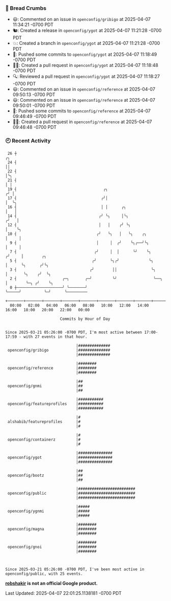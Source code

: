 ### 🍞 Bread Crumbs

 * 😃: Commented on an issue in `openconfig/gribigo` at 2025-04-07 11:34:21 -0700 PDT
 * 🐿: Created a release in `openconfig/ygot` at 2025-04-07 11:21:28 -0700 PDT
 * 💥: Created a branch in `openconfig/ygot` at 2025-04-07 11:21:28 -0700 PDT
 * 🚢: Pushed some commits to `openconfig/ygot` at 2025-04-07 11:18:49 -0700 PDT
 * ✍🏼: Created a pull request in `openconfig/ygot` at 2025-04-07 11:18:48 -0700 PDT
 * 🔍: Reviewed a pull request in  `openconfig/ygot` at 2025-04-07 11:18:27 -0700 PDT
 * 😃: Commented on an issue in `openconfig/reference` at 2025-04-07 09:50:13 -0700 PDT
 * 😃: Commented on an issue in `openconfig/reference` at 2025-04-07 09:50:01 -0700 PDT
 * 🚢: Pushed some commits to `openconfig/reference` at 2025-04-07 09:46:49 -0700 PDT
 * ✍🏼: Created a pull request in `openconfig/reference` at 2025-04-07 09:46:48 -0700 PDT

### 🕘 Recent Activity
```
 26 ┼                                                                        ╭╮
 24 ┤                                                                        ││
 22 ┤                                                                        │╰╮
 21 ┤                                                                        │ │
 19 ┤                                      ╭╮                               ╭╯ │
 17 ┤                                     ╭╯│                               │  ╰╮
 16 ┤                                     │ │      ╭╮                       │   │
 14 ┤                                    ╭╯ ╰╮     │╰╮                     ╭╯   │
 12 ┤                                    │   │    ╭╯ ╰╮                    │    ╰╮
 10 ┤                                   ╭╯   ╰╮   │   ╰╮    ╭╮             │     │
  9 ┤                                   │     │  ╭╯    ╰╮╭──╯╰╮            │     │
  7 ┤                                  ╭╯     │  │      ╰╯    ╰╮          ╭╯     │        ╭╮
  5 ┤                                 ╭╯      ╰╮╭╯             ╰╮         │      ╰╮      ╭╯╰╮
  3 ┤                                ╭╯        ││               ╰╮        │       ╰╮    ╭╯  ╰╮
  2 ┤                    ╭─╮       ╭─╯         ╰╯                ╰──╮     │        ╰─╮ ╭╯    ╰╮
  0 ┼────────────────────╯ ╰───────╯                                ╰─────╯          ╰─╯      ╰─────────
    +───────+───────+───────+───────+───────+───────+───────+───────+───────+───────+───────+───────+────
  00:00   02:00   04:00   06:00   08:00   10:00   12:00   14:00   16:00   18:00   20:00   22:00   00:00   

						Commits by Hour of Day


Since 2025-03-21 05:26:00 -0700 PDT, I'm most active between 17:00-17:59 - with 27 events in that hour.

```



```
                               |##############
 openconfig/gribigo            |##############
                               |##############

                               |########
 openconfig/reference          |########
                               |########

                               |##
 openconfig/gnmi               |##
                               |##

                               |###########
 openconfig/featureprofiles    |###########
                               |###########

                               |#
 alshabib/featureprofiles      |#
                               |#

                               |#
 openconfig/containerz         |#
                               |#

                               |###############
 openconfig/ygot               |###############
                               |###############

                               |##
 openconfig/bootz              |##
                               |##

                               |#########################
 openconfig/public             |#########################
                               |#########################

                               |#####
 openconfig/ygnmi              |#####
                               |#####

                               |########
 openconfig/magna              |########
                               |########

                               |########
 openconfig/gnoi               |########
                               |########



Since 2025-03-21 05:26:00 -0700 PDT, I've been most active in openconfig/public, with 25 events.

```
**[robshakir](mailto:robjs@google.com) is not an official Google product.**  


Last Updated: 2025-04-07 22:01:25.1138181 -0700 PDT
